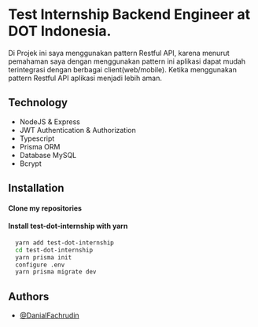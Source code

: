 
# Test Internship Backend Engineer at DOT Indonesia.

Di Projek ini saya menggunakan pattern Restful API, karena menurut pemahaman saya dengan menggunakan pattern ini aplikasi dapat mudah terintegrasi dengan berbagai client(web/mobile). Ketika menggunakan pattern Restful API aplikasi menjadi lebih aman.


## Technology

- NodeJS & Express
- JWT Authentication & Authorization
- Typescript
- Prisma ORM
- Database MySQL
- Bcrypt


## Installation

#### Clone my repositories
#### Install test-dot-internship with yarn

```bash
  yarn add test-dot-internship
  cd test-dot-internship
  yarn prisma init 
  configure .env
  yarn prisma migrate dev
```
    
## Authors

- [@DanialFachrudin](https://www.github.com/danialfach)

